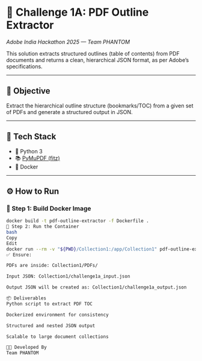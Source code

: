 # 📘 Challenge 1A: PDF Outline Extractor  
*Adobe India Hackathon 2025 — Team PHANTOM*

This solution extracts structured outlines (table of contents) from PDF documents and returns a clean, hierarchical JSON format, as per Adobe’s specifications.

---

## 🎯 Objective

Extract the hierarchical outline structure (bookmarks/TOC) from a given set of PDFs and generate a structured output in JSON.

---

## 🧰 Tech Stack

- 🐍 Python 3  
- 📚 [PyMuPDF (fitz)](https://pymupdf.readthedocs.io/)  
- 🐳 Docker  

---

## ⚙️ How to Run

### 🔨 Step 1: Build Docker Image

```bash
docker build -t pdf-outline-extractor -f Dockerfile .
🚀 Step 2: Run the Container
bash
Copy
Edit
docker run --rm -v "${PWD}/Collection1:/app/Collection1" pdf-outline-extractor Collection1
✅ Ensure:

PDFs are inside: Collection1/PDFs/

Input JSON: Collection1/challenge1a_input.json

Output JSON will be created as: Collection1/challenge1a_output.json

📦 Deliverables
Python script to extract PDF TOC

Dockerized environment for consistency

Structured and nested JSON output

Scalable to large document collections

👨‍💻 Developed By
Team PHANTOM
